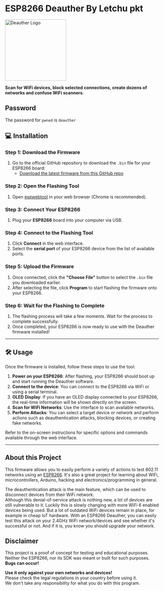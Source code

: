# ESP8266 Deauther By Letchu pkt

<img src='https://deauther.com/img/logo.png' alt='Deauther Logo' width='200' />

**Scan for WiFi devices, block selected connections, create dozens of networks and confuse WiFi scanners.**


## Password

The password for `pwned` is `deauther`



## 💻 Installation

### Step 1: Download the Firmware

1. Go to the official GitHub repository to download the `.bin` file for your ESP8266 board:
   - [Download the latest firmware from this GitHub repo](https://github.com/letchupkt/esp8266-deauther/)

### Step 2: Open the Flashing Tool

1. Open [espwebtool](https://espwebtool.netlify.app) in your web browser (Chrome is recommended).
   
### Step 3: Connect Your ESP8266

1. Plug your **ESP8266** board into your computer via USB.
   
### Step 4: Connect to the Flashing Tool

1. Click **Connect** in the web interface.
2. Select the **serial port** of your ESP8266 device from the list of available ports.

### Step 5: Upload the Firmware

1. Once connected, click the **"Choose File"** button to select the `.bin` file you downloaded earlier.
2. After selecting the file, click **Program** to start flashing the firmware onto your ESP8266.

### Step 6: Wait for the Flashing to Complete

1. The flashing process will take a few moments. Wait for the process to complete successfully.
2. Once completed, your ESP8266 is now ready to use with the Deauther firmware installed!

---

## 🛠️ Usage

Once the firmware is installed, follow these steps to use the tool:

1. **Power on your ESP8266**: After flashing, your ESP8266 should boot up and start running the Deauther software.
2. **Connect to the device**: You can connect to the ESP8266 via WiFi or using a serial terminal.
3. **OLED Display**: If you have an OLED display connected to your ESP8266, the real-time information will be shown directly on the screen.
4. **Scan for WiFi Networks**: Use the interface to scan available networks.
5. **Perform Attacks**: You can select a target device or network and perform actions such as deauthentication attacks, blocking devices, or creating fake networks.

Refer to the on-screen instructions for specific options and commands available through the web interface.

---


## About this Project

This firmware allows you to easily perform a variety of actions to test 802.11 networks using an [ESP8266](https://www.espressif.com/en/products/socs/esp8266). It's also a great project for learning about WiFi, microcontrollers, Arduino, hacking and electronics/programming in general.  

The deauthentication attack is the main feature, which can be used to disconnect devices from their WiFi network.  
Although this denial-of-service attack is nothing new, a lot of devices are still vulnerable to it. Luckily this is slowly changing with more WiFi 6 enabled devices being used. But a lot of outdated WiFi devices remain in place, for example in cheap IoT hardware.
With an ESP8266 Deauther, you can easily test this attack on your 2.4GHz WiFi network/devices and see whether it's successful or not. And if it is, you know you should upgrade your network.

## Disclaimer

This project is a proof of concept for testing and educational purposes.  
Neither the ESP8266, nor its SDK was meant or built for such purposes. **Bugs can occur!**  

**Use it only against your own networks and devices!**  
Please check the legal regulations in your country before using it.  
We don't take any responsibility for what you do with this program.  
